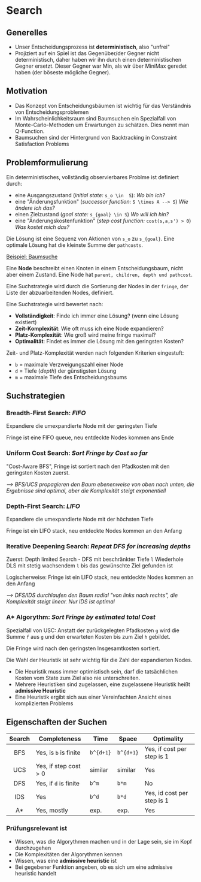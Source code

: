 # Search

## Generelles

- Unser Entscheidungsprozess ist **deterministisch**, also "unfrei"
- Projiziert auf ein Spiel ist das Gegenüber/der Gegner nicht deterministisch, daher haben wir ihn durch
einen deterministischen Gegner ersetzt. Dieser Gegner war Min, als wir über MiniMax geredet haben (der böseste mögliche Gegner).

## Motivation

- Das Konzept von Entscheidungsbäumen ist wichtig für das Verständnis von Entscheidungsproblemen
- Im Wahrscheinlichkeitsraum sind Baumsuchen ein Spezialfall von Monte-Carlo-Methoden um Erwartungen zu schätzen. Dies nennt man Q-Function.
- Baumsuchen sind der Hintergrund von Backtracking in Constraint Satisfaction Problems

## Problemformulierung

Ein deterministisches, vollständig observierbares Problme ist definiert durch:

- eine Ausgangszustand (*initial state:* `s_o \in  S`):               *Wo bin ich?*
- eine "Änderungsfunktion" (*successor function:* `S \times A --> S`)             *Wie ändere ich das?*
- einen Zielzustand (*goal state:* `s_{goal} \in S`)                   *Wo will ich hin?*
- eine "Änderungskostenfunktion" (*step cost function:* `cost(s,a,s') > 0`)  *Was kostet mich das?*

Die Lösung ist eine Sequenz von Aktionen von `s_o` zu `s_{goal}`. Eine optimale Lösung hat die kleinste Summe der `pathcosts`.

[Beispiel: Baumsuche](Inhalte/Beispiele/Tree_Cities.md)

Eine **Node** beschreibt einen Knoten in einem Entscheidungsbaum, nicht aber einem Zustand. Eine Node hat `parent, children, depth und pathcost`.

Eine Suchstrategie wird durch die Sortierung der Nodes in der `fringe`, der Liste der abzuarbeitenden Nodes, definiert.

Eine Suchstrategie wird bewertet nach:

- **Vollständigkeit**: Finde ich immer eine Lösung? (wenn eine Lösung existiert)
- **Zeit-Komplexität**: Wie oft muss ich eine Node expandieren?
- **Platz-Komplexität**: Wie groß wird meine fringe maximal?
- **Optimalität**: Findet es immer die Lösung mit den geringsten Kosten?

Zeit- und Platz-Komplexität werden nach folgenden Kriterien eingestuft:

- `b` = maximale Verzweigungszahl einer Node
- `d` = Tiefe (*depth*) der günstigsten Lösung
- `m` = maximale Tiefe des Entscheidungsbaums

## Suchstrategien

### Breadth-First Search: *FIFO*

Expandiere die umexpandierte Node mit der geringsten Tiefe

Fringe ist eine FIFO queue, neu entdeckte Nodes kommen ans Ende

### Uniform Cost Search: *Sort Fringe by Cost so far*

"Cost-Aware BFS", Fringe ist sortiert nach den Pfadkosten mit den geringsten Kosten zuerst.

*--> BFS/UCS propagieren den Baum ebenenweise von oben nach unten, die Ergebnisse sind optimal, aber die Komplexität steigt exponentiell*

### Depth-First Search: *LIFO*

Expandiere die umexpandierte Node mit der höchsten Tiefe

Fringe ist ein LIFO stack, neu entdeckte Nodes kommen an den Anfang

### Iterative Deepening Search: *Repeat DFS for increasing depths*

Zuerst: Depth limited Search - DFS mit beschränkter Tiefe `l`
Wiederhole DLS mit stetig wachsendem `l` bis das gewünschte Ziel gefunden ist

Logischerweise: Fringe ist ein LIFO stack, neu entdeckte Nodes kommen an den Anfang

*--> DFS/IDS durchlaufen den Baum radial "von links nach rechts", die Komplexität steigt linear. Nur IDS ist optimal*

### A* Algorythm: *Sort Fringe by estimated total Cost*

Spezialfall von USC: Anstatt der zurückgelegten Pfadkosten `g` wird die Summe `f` aus `g` und den erwarteten Kosten bis zum Ziel `h` gebildet.

Die Fringe wird nach den geringsten Insgesamtkosten sortiert.

Die Wahl der Heuristik ist sehr wichtig für die Zahl der expandierten Nodes.

- Die Heuristik muss immer optimistisch sein, darf die tatsächlichen Kosten vom State zum Ziel also nie unterschreiten.
- Mehrere Heuristiken sind zugelassen, eine zugelassene Heuristik heißt **admissive Heuristic**
- Eine Heuristik ergibt sich aus einer Vereinfachten Ansicht eines komplizierten Problems

## Eigenschaften der Suchen

Search | **Completeness**   | **Time**  | **Space** | **Optimality**
:---: | ------------------- | --------- | ------- | ------
BFS | Yes, is `b` is finite | `b^{d+1}`   | `b^{d+1}` | Yes, if cost per step is 1
UCS | Yes, if step cost > 0 | similar   | similar | Yes
DFS | Yes, if `d` is finite | `b^m`     | `b*m`    | No
IDS | Yes                   | `b^d`     | `b*d`    | Yes, id cost per step is 1
A*  | Yes, mostly           | exp.      | exp.    | Yes

### Prüfungsrelevant ist

- Wissen, was die Algorythmen machen und in der Lage sein, sie im Kopf durchzugehen
- Die Komplexitäten der Algorythmen kennen
- Wissen, was eine **admissive heuristic** ist
- Bei gegebener Funktion angeben, ob es sich um eine admissive heuristic handelt
